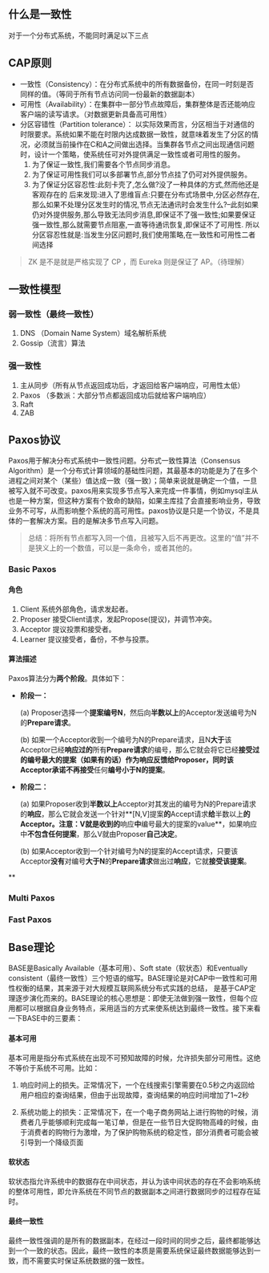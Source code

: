 ## 什么是一致性

对于一个分布式系统，不能同时满足以下三点

## CAP原则

- 一致性（Consistency）：在分布式系统中的所有数据备份，在同一时刻是否同样的值。（等同于所有节点访问同一份最新的数据副本）
- 可用性（Availability）：在集群中一部分节点故障后，集群整体是否还能响应客户端的读写请求。（对数据更新具备高可用性）
- 分区容错性（Partition tolerance）： 以实际效果而言，分区相当于对通信的时限要求。系统如果不能在时限内达成数据一致性，就意味着发生了分区的情况，必须就当前操作在C和A之间做出选择。当集群各节点之间出现通信问题时，设计一个策略，使系统任可对外提供满足一致性或者可用性的服务。
  1. 为了保证一致性,我们需要各个节点同步消息。
  2. 为了保证可用性我们可以多部署节点,部分节点挂了仍可对外提供服务。
  3. 为了保证分区容忍性:此刻卡壳了,怎么做?没了一种具体的方式,然而他还是客观存在的
     后来发现:进入了思维盲点:只要在分布式场景中,分区必然存在,那么如果不处理分区发生时的情况,节点无法通讯时会发生什么?–此刻如果仍对外提供服务,那么导致无法同步消息,即保证不了强一致性;如果要保证强一致性,那么就需要节点阻塞,一直等待通讯恢复,即保证不了可用性.
     所以分区容忍性就是:当发生分区问题时,我们使用策略,在一致性和可用性二者间选择

> ZK 是不是就是严格实现了 CP ，而 Eureka 则是保证了 AP。（待理解）

## 一致性模型

### 弱一致性（最终一致性）

1. DNS （Domain Name System）域名解析系统 
2. Gossip（流言）算法

### 强一致性

1. 主从同步（所有从节点返回成功后，才返回给客户端响应，可用性太低）
2. Paxos       （多数派：大部分节点都返回成功后就给客户端响应）
3. Raft
4. ZAB

## Paxos协议

Paxos用于解决分布式系统中一致性问题。分布式一致性算法（Consensus Algorithm）是一个分布式计算领域的基础性问题，其最基本的功能是为了在多个进程之间对某个（某些）值达成一致（强一致）；简单来说就是确定一个值，一旦被写入就不可改变。paxos用来实现多节点写入来完成一件事情，例如mysql主从也是一种方案，但这种方案有个致命的缺陷，如果主库挂了会直接影响业务，导致业务不可写，从而影响整个系统的高可用性。paxos协议是只是一个协议，不是具体的一套解决方案。目的是解决多节点写入问题。

> 总结：将所有节点都写入同一个值，且被写入后不再更改。这里的“值”并不是狭义上的一个数值，可以是一条命令，或者其他的。

### Basic Paxos

#### 角色

1. Client   系统外部角色，请求发起者。
2. Proposer   接受Client请求，发起Propose(提议)，并调节冲突。
3. Acceptor   提议投票和接受者。
4. Learner    提议接受者，备份，不参与投票。

#### 算法描述

Paxos算法分为**两个阶段**。具体如下：

- **阶段一：**

  (a) Proposer选择一个**提案编号N**，然后向**半数以上**的Acceptor发送编号为N的**Prepare请求**。

  (b) 如果一个Acceptor收到一个编号为N的Prepare请求，且N**大于**该Acceptor已经**响应过的**所有**Prepare请求**的编号，那么它就会将它已经**接受过的编号最大的提案（如果有的话）**作为响应反馈给Proposer，同时该Acceptor承诺**不再接受**任何**编号小于N的提案**。

- **阶段二：**

  (a) 如果Proposer收到**半数以上**Acceptor对其发出的编号为N的Prepare请求的**响应**，那么它就会发送一个针对**[N,V]提案**的**Accept请求**给**半数以上**的Acceptor。注意：V就是收到的**响应**中**编号最大的提案的value**，如果响应中**不包含任何提案**，那么V就由Proposer**自己决定**。

  (b) 如果Acceptor收到一个针对编号为N的提案的Accept请求，只要该Acceptor**没有**对编号**大于N**的**Prepare请求**做出过**响应**，它就**接受该提案**。

**

### Multi Paxos

### Fast Paxos



## Base理论

BASE是Basically Available（基本可用）、Soft state（软状态）和Eventually consistent（最终一致性）三个短语的缩写。BASE理论是对CAP中一致性和可用性权衡的结果，其来源于对大规模互联网系统分布式实践的总结， 是基于CAP定理逐步演化而来的。BASE理论的核心思想是：即使无法做到强一致性，但每个应用都可以根据自身业务特点，采用适当的方式来使系统达到最终一致性。接下来看一下BASE中的三要素：

#### 基本可用

基本可用是指分布式系统在出现不可预知故障的时候，允许损失部分可用性。这绝不等价于系统不可用。比如： 

1. 响应时间上的损失。正常情况下，一个在线搜索引擎需要在0.5秒之内返回给用户相应的查询结果，但由于出现故障，查询结果的响应时间增加了1~2秒 

2. 系统功能上的损失：正常情况下，在一个电子商务网站上进行购物的时候，消费者几乎能够顺利完成每一笔订单，但是在一些节日大促购物高峰的时候，由于消费者的购物行为激增，为了保护购物系统的稳定性，部分消费者可能会被引导到一个降级页面

#### 软状态

软状态指允许系统中的数据存在中间状态，并认为该中间状态的存在不会影响系统的整体可用性，即允许系统在不同节点的数据副本之间进行数据同步的过程存在延时。

#### 最终一致性

最终一致性强调的是所有的数据副本，在经过一段时间的同步之后，最终都能够达到一个一致的状态。因此，最终一致性的本质是需要系统保证最终数据能够达到一致，而不需要实时保证系统数据的强一致性。